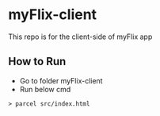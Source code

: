 # myFlix-client
This repo is for the client-side of myFlix app

## How to Run
- Go to folder myFlix-client
- Run below cmd 
```
> parcel src/index.html
```

